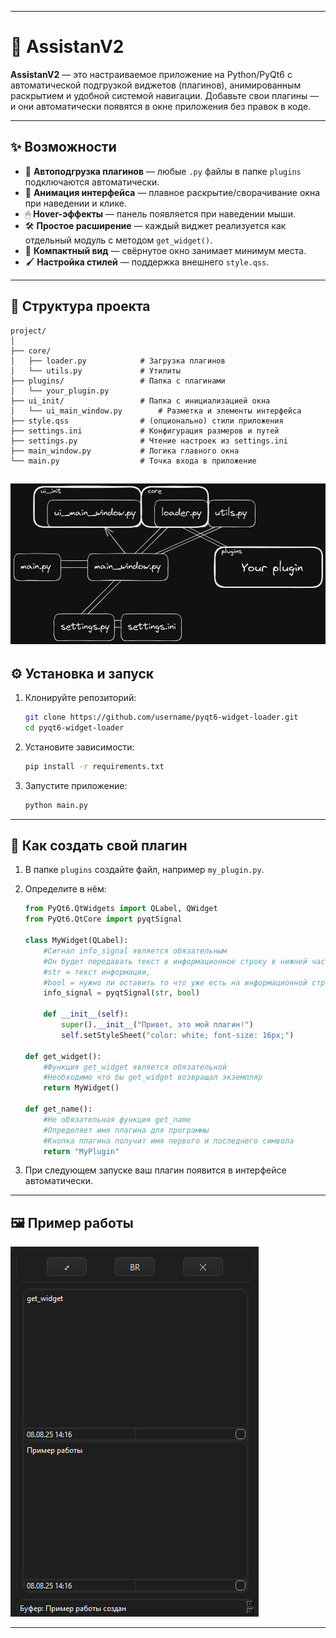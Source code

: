 
---

# 📌 AssistanV2

**AssistanV2** — это настраиваемое приложение на Python/PyQt6 с автоматической подгрузкой виджетов (плагинов), анимированным раскрытием и удобной системой навигации.
Добавьте свои плагины — и они автоматически появятся в окне приложения без правок в коде.

---

## ✨ Возможности

* 🚀 **Автоподгрузка плагинов** — любые `.py` файлы в папке `plugins` подключаются автоматически.
* 🎨 **Анимация интерфейса** — плавное раскрытие/сворачивание окна при наведении и клике.
* 🖱 **Hover-эффекты** — панель появляется при наведении мыши.
* 🛠 **Простое расширение** — каждый виджет реализуется как отдельный модуль с методом `get_widget()`.
* 🎯 **Компактный вид** — свёрнутое окно занимает минимум места.
* 🖌 **Настройка стилей** — поддержка внешнего `style.qss`.

---

## 📂 Структура проекта

```
project/
│
├── core/
│   ├── loader.py            # Загрузка плагинов
│   └── utils.py             # Утилиты
├── plugins/                 # Папка с плагинами
│   └── your_plugin.py
├── ui_init/                 # Папка с инициализацией окна
│   └── ui_main_window.py        # Разметка и элементы интерфейса
├── style.qss                # (опционально) стили приложения
├── settings.ini             # Конфигурация размеров и путей
├── settings.py              # Чтение настроек из settings.ini
├── main_window.py           # Логика главного окна
└── main.py                  # Точка входа в приложение
```
![diag](img/projDiag.png)
---

## ⚙️ Установка и запуск

1. Клонируйте репозиторий:

   ```bash
   git clone https://github.com/username/pyqt6-widget-loader.git
   cd pyqt6-widget-loader
   ```

2. Установите зависимости:

   ```bash
   pip install -r requirements.txt
   ```

3. Запустите приложение:

   ```bash
   python main.py
   ```

---

## 🧩 Как создать свой плагин

1. В папке `plugins` создайте файл, например `my_plugin.py`.
2. Определите в нём:

   ```python
   from PyQt6.QtWidgets import QLabel, QWidget
   from PyQt6.QtCore import pyqtSignal

   class MyWidget(QLabel):
       #Сигнал info_signal является обязательным
       #Он будет передавать текст в информационное строку в нижней части программы
       #str = текст информации, 
       #bool = нужно ли оставить то что уже есть на информационной строке
       info_signal = pyqtSignal(str, bool)

       def __init__(self):
           super().__init__("Привет, это мой плагин!")
           self.setStyleSheet("color: white; font-size: 16px;")

   def get_widget():
       #Функция get_widget является обязательной
       #Необходимо что бы get_widget возвращал экземпляр
       return MyWidget()

   def get_name():
       #Не обязательная функция get_name
       #Определяет имя плагина для программы
       #Кнопка плагина получит имя первого и последнего символа
       return "MyPlugin"
   ```
3. При следующем запуске ваш плагин появится в интерфейсе автоматически.

---

## 🖼 Пример работы

![demo](img/image.png)

---



